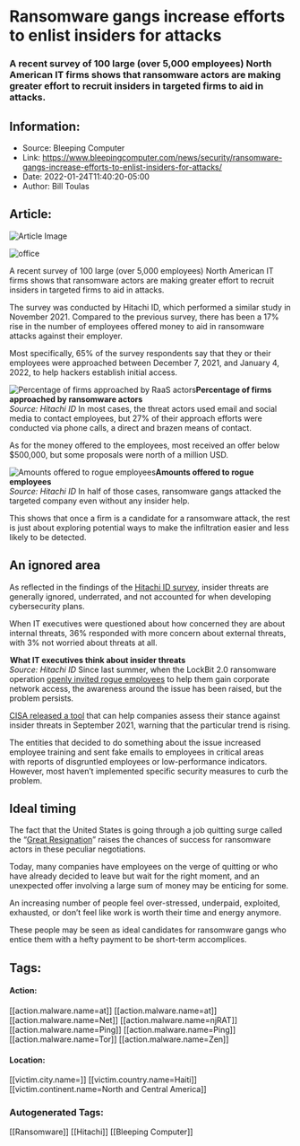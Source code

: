 # Ransomware gangs increase efforts to enlist insiders for attacks
### A recent survey of 100 large (over 5,000 employees) North American IT firms shows that ransomware actors are making greater effort to recruit insiders in targeted firms to aid in attacks.

## Information:
+ Source: Bleeping Computer
+ Link: https://www.bleepingcomputer.com/news/security/ransomware-gangs-increase-efforts-to-enlist-insiders-for-attacks/
+ Date: 2022-01-24T11:40:20-05:00
+ Author: Bill Toulas


## Article:
![Article Image](https://www.bleepstatic.com/content/hl-images/2022/01/24/office.jpg)

![office](https://www.bleepstatic.com/content/hl-images/2022/01/24/office.jpg?rand=720393416)


A recent survey of 100 large (over 5,000 employees) North American IT firms shows that ransomware actors are making greater effort to recruit insiders in targeted firms to aid in attacks.


The survey was conducted by Hitachi ID, which performed a similar study in November 2021. Compared to the previous survey, there has been a 17% rise in the number of employees offered money to aid in ransomware attacks against their employer.


Most specifically, 65% of the survey respondents say that they or their employees were approached between December 7, 2021, and January 4, 2022, to help hackers establish initial access.



![Percentage of firms approached by RaaS actors](https://www.bleepstatic.com/images/news/u/1220909/Diagrams/stats(1).jpg)**Percentage of firms approached by ransomware actors**  
*Source: Hitachi ID*
In most cases, the threat actors used email and social media to contact employees, but 27% of their approach efforts were conducted via phone calls, a direct and brazen means of contact.


As for the money offered to the employees, most received an offer below $500,000, but some proposals were north of a million USD.



![Amounts offered to rogue employees](https://www.bleepstatic.com/images/news/u/1220909/Diagrams/amounts.jpg)**Amounts offered to rogue employees**  
*Source: Hitachi ID*
In half of those cases, ransomware gangs attacked the targeted company even without any insider help.


This shows that once a firm is a candidate for a ransomware attack, the rest is just about exploring potential ways to make the infiltration easier and less likely to be detected.


An ignored area
---------------


As reflected in the findings of the [Hitachi ID survey](https://www.hitachi-id.com/hubfs/A.%20Key%20Topic%20Collateral/Ransomware/%5BInfographic%5D%20The%20Rising%20Insider%20Threat%20%7C%20Hackers%20Have%20Approached%2065%25%20of%20Executives%20or%20Their%20Employees%20To%20Assist%20in%20Ransomware%20Attacks.pdf), insider threats are generally ignored, underrated, and not accounted for when developing cybersecurity plans.


When IT executives were questioned about how concerned they are about internal threats, 36% responded with more concern about external threats, with 3% not worried about threats at all.



![What IT executives think about insider threats](data:image/gif;base64,R0lGODlhAQABAAAAACH5BAEKAAEALAAAAAABAAEAAAICTAEAOw==)**What IT executives think about insider threats**  
*Source: Hitachi ID*
Since last summer, when the LockBit 2.0 ransomware operation [openly invited rogue employees](https://www.bleepingcomputer.com/news/security/lockbit-ransomware-recruiting-insiders-to-breach-corporate-networks/) to help them gain corporate network access, the awareness around the issue has been raised, but the problem persists.


[CISA released a tool](https://www.bleepingcomputer.com/news/security/cisa-releases-tool-to-help-orgs-fend-off-insider-threat-risks/) that can help companies assess their stance against insider threats in September 2021, warning that the particular trend is rising.


The entities that decided to do something about the issue increased employee training and sent fake emails to employees in critical areas with reports of disgruntled employees or low-performance indicators. However, most haven’t implemented specific security measures to curb the problem.


Ideal timing
------------


The fact that the United States is going through a job quitting surge called the “[Great Resignation](https://www.washingtonpost.com/world/2021/10/18/labor-great-resignation-global/)” raises the chances of success for ransomware actors in these peculiar negotiations.


Today, many companies have employees on the verge of quitting or who have already decided to leave but wait for the right moment, and an unexpected offer involving a large sum of money may be enticing for some.


An increasing number of people feel over-stressed, underpaid, exploited, exhausted, or don’t feel like work is worth their time and energy anymore.


These people may be seen as ideal candidates for ransomware gangs who entice them with a hefty payment to be short-term accomplices.





## Tags:

#### Action:
[[action.malware.name=at]] [[action.malware.name=at]] [[action.malware.name=Net]] [[action.malware.name=njRAT]] [[action.malware.name=Ping]] [[action.malware.name=Ping]] [[action.malware.name=Tor]] [[action.malware.name=Zen]]

#### Location:
[[victim.city.name=]] [[victim.country.name=Haiti]] [[victim.continent.name=North and Central America]]

### Autogenerated Tags:
[[Ransomware]] [[Hitachi]] [[Bleeping Computer]]

